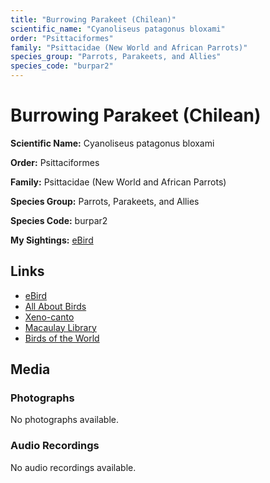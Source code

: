 ```yaml
---
title: "Burrowing Parakeet (Chilean)"
scientific_name: "Cyanoliseus patagonus bloxami"
order: "Psittaciformes"
family: "Psittacidae (New World and African Parrots)"
species_group: "Parrots, Parakeets, and Allies"
species_code: "burpar2"
---
```


# Burrowing Parakeet (Chilean)

**Scientific Name:** Cyanoliseus patagonus bloxami

**Order:** Psittaciformes

**Family:** Psittacidae (New World and African Parrots)

**Species Group:** Parrots, Parakeets, and Allies

**Species Code:** burpar2

**My Sightings:** [eBird](https://ebird.org/lifelist?r=world&time=life&spp=burpar2)

## Links
* [eBird](https://ebird.org/species/burpar2) 
* [All About Birds](https://www.allaboutbirds.org/guide/burpar2) 
* [Xeno-canto](https://www.xeno-canto.org/species/burpar2) 
* [Macaulay Library](https://search.macaulaylibrary.org/catalog?taxonCode=burpar2&sort=rating_rank_desc)
* [Birds of the World](https://birdsoftheworld.org/bow/species/burpar2)

## Media
### Photographs
No photographs available.

### Audio Recordings
No audio recordings available.
